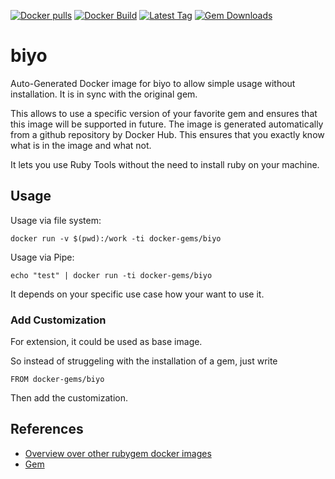 [![Docker pulls](https://img.shields.io/docker/pulls/rubygem/biyo.svg)](https://hub.docker.com/r/rubygem/biyo/)
[![Docker Build](https://img.shields.io/docker/automated/rubygem/biyo.svg)](https://hub.docker.com/r/rubygem/biyo/)
[![Latest Tag](https://img.shields.io/github/tag/docker-rubygem/biyo.svg)](https://hub.docker.com/r/rubygem/biyo/)
[![Gem Downloads](https://img.shields.io/gem/dt/biyo.svg)](https://rubygems.org/gems/biyo/)
# biyo

Auto-Generated Docker image for biyo to allow simple usage without installation.
It is in sync with the original gem.

This allows to use a specific version of your favorite gem and ensures that this image will be supported in future.
The image is generated automatically from a github repository by Docker Hub.
This ensures that you exactly know what is in the image and what not.

It lets you use Ruby Tools without the need to install ruby on your machine.

## Usage

Usage via file system:

`docker run -v $(pwd):/work -ti docker-gems/biyo`

Usage via Pipe:

`echo "test" | docker run -ti docker-gems/biyo`

It depends on your specific use case how your want to use it.

### Add Customization

For extension, it could be used as base image.

So instead of struggeling with the installation of a gem, just write

`FROM docker-gems/biyo`

Then add the customization.

## References

 - [Overview over other rubygem docker images](https://github.com/thinkbot/docker-rubygem)
 - [Gem](https://rubygems.org/gems/biyo/)
